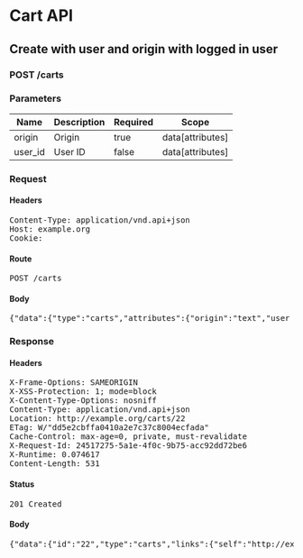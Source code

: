 # Cart API

## Create with user and origin with logged in user

### POST /carts

### Parameters

| Name | Description | Required | Scope |
|------|-------------|----------|-------|
| origin | Origin | true | data[attributes] |
| user_id | User ID | false | data[attributes] |

### Request

#### Headers

<pre>Content-Type: application/vnd.api+json
Host: example.org
Cookie: </pre>

#### Route

<pre>POST /carts</pre>

#### Body

<pre>{"data":{"type":"carts","attributes":{"origin":"text","user_id":1}}}</pre>

### Response

#### Headers

<pre>X-Frame-Options: SAMEORIGIN
X-XSS-Protection: 1; mode=block
X-Content-Type-Options: nosniff
Content-Type: application/vnd.api+json
Location: http://example.org/carts/22
ETag: W/&quot;dd5e2cbffa0410a2e7c37c8004ecfada&quot;
Cache-Control: max-age=0, private, must-revalidate
X-Request-Id: 24517275-5a1e-4f0c-9b75-acc92dd72be6
X-Runtime: 0.074617
Content-Length: 531</pre>

#### Status

<pre>201 Created</pre>

#### Body

<pre>{"data":{"id":"22","type":"carts","links":{"self":"http://example.org/carts/22"},"attributes":{"user_id":1,"purchased_at":null,"created_at":"2018-02-28T15:46:46.612Z","updated_at":"2018-02-28T15:46:46.612Z","origin":"text"},"relationships":{"line_items":{"links":{"self":"http://example.org/carts/22/relationships/line_items","related":"http://example.org/carts/22/line_items"}},"cart_purchases":{"links":{"self":"http://example.org/carts/22/relationships/cart_purchases","related":"http://example.org/carts/22/cart_purchases"}}}}}</pre>
